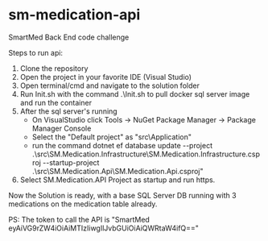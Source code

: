 # sm-medication-api
SmartMed Back End code challenge


Steps to run api:

1. Clone the repository
2. Open the project in your favorite IDE (Visual Studio)    
3. Open terminal/cmd and navigate to the solution folder
3. Run Init.sh with the command .\Init.sh to pull docker sql server image and run the container
4. After the sql server's running
    - On VisualStudio click Tools -> NuGet Package Manager -> Package Manager Console
    - Select the "Default project" as "src\Application"
    - run the command dotnet ef database update --project .\src\SM.Medication.Infrastructure\SM.Medication.Infrastructure.csproj --startup-project .\src\SM.Medication.Api\SM.Medication.Api.csproj"
5. Select SM.Medication.API Project as startup and run https.

Now the Solution is ready, with a base SQL Server DB running with 3 medications on the medication table already.

PS: The token to call the API is "SmartMed eyAiVG9rZW4iOiAiMTIzIiwgIlJvbGUiOiAiQWRtaW4ifQ=="
